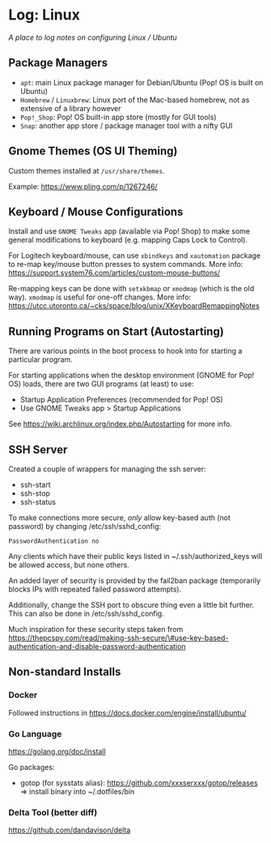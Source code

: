# Log: Linux

_A place to log notes on configuring Linux / Ubuntu_

## Package Managers

- `apt`: main Linux package manager for Debian/Ubuntu (Pop! OS is built on Ubuntu)
- `Homebrew` / `Linuxbrew`: Linux port of the Mac-based homebrew, not as extensive of a library however
- `Pop!_Shop`: Pop! OS built-in app store (mostly for GUI tools)
- `Snap`: another app store / package manager tool with a nifty GUI

## Gnome Themes (OS UI Theming)

Custom themes installed at `/usr/share/themes`.

Example: https://www.pling.com/p/1267246/

## Keyboard / Mouse Configurations

Install and use `GNOME Tweaks` app (available via Pop! Shop) to make some general modifications to keyboard (e.g. mapping Caps Lock to Control).

For Logitech keyboard/mouse, can use `xbindkeys` and `xautomation` package to re-map key/mouse button presses to system commands. More info: https://support.system76.com/articles/custom-mouse-buttons/

Re-mapping keys can be done with `setxkbmap` or `xmodmap` (which is the old way). `xmodmap` is useful for one-off changes. More info: https://utcc.utoronto.ca/~cks/space/blog/unix/XKeyboardRemappingNotes

## Running Programs on Start (Autostarting)

There are various points in the boot process to hook into for starting a particular program.

For starting applications when the desktop environment (GNOME for Pop! OS) loads, there are two GUI programs (at least) to use:
- Startup Application Preferences (recommended for Pop! OS)
- Use GNOME Tweaks app > Startup Applications

See  https://wiki.archlinux.org/index.php/Autostarting for more info.

## SSH Server

Created a couple of wrappers for managing the ssh server:

- ssh-start
- ssh-stop
- ssh-status

To make connections more secure, _only_ allow key-based auth (not password) by changing /etc/ssh/sshd_config:

```
PasswordAuthentication no
```

Any clients which have their public keys listed in ~/.ssh/authorized_keys will be allowed access, but none others.

An added layer of security is provided by the fail2ban package (temporarily blocks IPs with repeated failed password attempts).

Additionally, change the SSH port to obscure thing even a little bit further. This can also be done in /etc/ssh/sshd_config.

Much inspiration for these security steps taken from https://thepcspy.com/read/making-ssh-secure/\#use-key-based-authentication-and-disable-password-authentication

## Non-standard Installs

### Docker

Followed instructions in https://docs.docker.com/engine/install/ubuntu/

### Go Language

https://golang.org/doc/install

Go packages:

- gotop (for sysstats alias): https://github.com/xxxserxxx/gotop/releases => install binary into ~/.dotfiles/bin

### Delta Tool (better diff)

https://github.com/dandavison/delta
